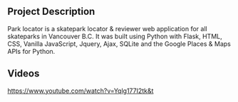 ## Project Description

Park locator is a skatepark locator & reviewer web application for all skateparks in Vancouver B.C. It was built using Python with Flask, HTML, CSS, Vanilla JavaScript, Jquery, Ajax, SQLite and the Google Places & Maps APIs for Python.

## Videos

https://www.youtube.com/watch?v=Yqlg177I2tk&t
